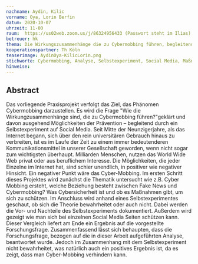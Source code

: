 ```yaml
---
nachname: Aydin, Kilic
vorname: Oya, Lorin Berfin
datum: 2020-10-07
uhrzeit: 11-00
raum:  https://us02web.zoom.us/j/86324956433 (Passwort steht im Ilias)
betreuer: hk
thema: Die Wirkungszusammenhänge die zu Cybermobbing führen, begleitend durch ein Selbstexperiment
kooperationspartner: Th Köln
teaserimage: AydinOya-KilicLorin.png
stichworte: Cybermobbing, Analyse, Selbstexperiment, Social Media, Maßnahmen
hinweise:
---
```


## Abstract
Das vorliegende Praxisprojekt verfolgt das Ziel, das Phänomen Cybermobbing darzustellen. Es wird die Frage "Wie die Wirkungzusammenhänge sind, die zu Cybermobbing führen?"geklärt und davon ausgehend Möglichkeiten der Prävention – begleitend durch ein Selbstexperiment auf Social Media.
Seit Mitte der Neunzigerjahre, als das Internet begann, sich über den rein universitären Gebrauch hinaus zu verbreiten, ist es im Laufe der Zeit zu einem immer bedeutenderen Kommunikationsmittel in unserer Gesellschaft geworden, wenn nicht sogar zum wichtigsten überhaupt. Milliarden Menschen, nutzen das World Wide Web privat oder aus beruflichem Interesse. Die Möglichkeiten, die jeder Einzelne im Internet hat, sind schier unendlich, in positiver wie negativer Hinsicht. Ein negativer Punkt wäre das Cyber-Mobbing.
Im ersten Schritt dieses Projektes wird zunächst die Thematik untersucht wie z.B. Cyber Mobbing ersteht, welche Beziehung besteht zwischen Fake News und Cybermobbing? Was Cybersicherheit ist und ob es Maßnahmen gibt, um sich zu schützen. Im Anschluss wird anhand eines Selbstexperimentes geschaut, ob sich die Theorie bewahrheitet oder auch nicht. Dabei werden die Vor- und Nachteile des Selbstexperiments dokumentiert. Außerdem wird gezeigt wie man sich bei einzelnen Social Media Seiten schützen kann.
Dieser Vergleich liefert am Ende ein Ergebnis auf die vorgestellte Forschungsfrage.
Zusammenfassend lässt sich behaupten, dass die Forschungsfrage, bezogen auf die in dieser Arbeit aufgeführten Analyse, beantwortet wurde. Jedoch im Zusammenhang mit dem Selbstexperiment nicht bewahrheitet, was natürlich auch ein positives Ergebnis ist, da es zeigt, dass man Cyber-Mobbing verhindern kann.
